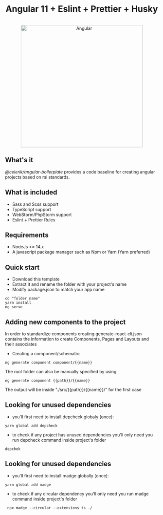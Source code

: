 <div align="center" markdown="1">



# Angular 11 + Eslint + Prettier + Husky
<br>

<img src="https://brandslogos.com/wp-content/uploads/images/large/angular-icon-logo.png" alt="Angular" width="400">

</div>

## What's it

*@celerik/angular-boilerplate* provides a code baseline for creating angular projects based on rsi standards.
## What is included
- Sass and Scss support
- TypeScript support
- WebStorm/PhpStorm support
- Eslint + Prettier Rules

## Requirements
- NodeJs >= 14.x
- A javascript package manager such as Npm or Yarn (Yarn preferred)

## Quick start
- Download this template
- Extract it and rename the folder with your project's name
- Modify package.json to match your app name
```
cd "folder name"
yarn install 
ng serve 
```
## Adding new components to the project
In order to standardize components creating generate-react-cli.json contains the information to create Components, Pages and Layouts and their associates
- Creating a component/schematic:
```
ng generate component component/{{name}}
```

The root folder can also be manually specified by using
```
ng generate component {{path}}/{{name}}
```
The output will be inside "./src/{{path}}/{{name}}/" for the first case

## Looking for unused dependencies
- you'll first need to install depcheck globaly (once):
```
yarn global add depcheck
```
- to check if any project has unused dependencies you'll only need you run depcheck command inside project's folder
```
depchek
```
## Looking for unused dependencies
- you'll first need to install madge globally (once):
```
yarn global add madge
```
- to check if any circular dependency you'll only need you run madge command inside project's folder
```
 npx madge --circular --extensions ts ./
 ```

